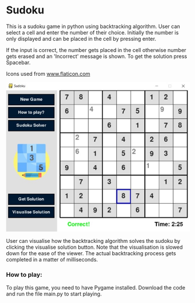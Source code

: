 # Sudoku
This is a sudoku game in python using backtracking algorithm.
User can select a cell and enter the number of their choice. Initially the number is only displayed and can be placed in the cell by pressing enter.

If the input is correct, the number gets placed in the cell otherwise number gets erased and an 'Incorrect' message is shown.
To get the solution press Spacebar.

Icons used from www.flaticon.com

![](Images/Game.JPG)

User can visualise how the backtracking algorithm solves the sudoku by clicking the visualise solution button.
Note that the visualisation is slowed down for the ease of the viewer. The actual backtracking process gets completed in a matter of milliseconds.


### How to play:
To play this game, you need to have Pygame installed.
Download the code and run the file main.py to start playing.
